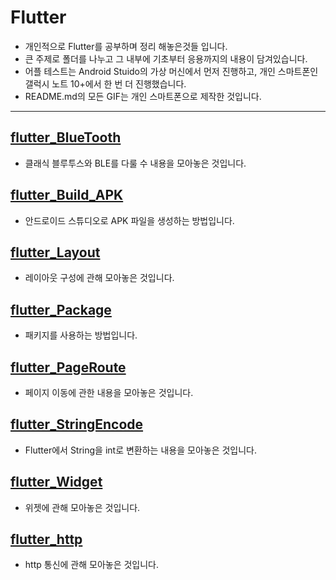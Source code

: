 # Flutter

- 개인적으로 Flutter를 공부하며 정리 해놓은것들 입니다.
- 큰 주제로 폴더를 나누고 그 내부에 기초부터 응용까지의 내용이 담겨있습니다.
- 어플 테스트는 Android Stuido의 가상 머신에서 먼저 진행하고, 개인 스마트폰인 갤럭시 노트 10+에서 한 번 더 진행했습니다.
- README.md의 모든 GIF는 개인 스마트폰으로 제작한 것입니다.

-------------------------

## [flutter_BlueTooth](https://github.com/OOGEE/Flutter/tree/master/flutter_BlueTooth)

- 클래식 블루투스와 BLE를 다룰 수 내용을 모아놓은 것입니다.

## [flutter_Build_APK](https://github.com/OOGEE/Flutter/tree/master/flutter_Build_APK)

- 안드로이드 스튜디오로 APK 파일을 생성하는 방법입니다.

## [flutter_Layout](https://github.com/OOGEE/Flutter/tree/master/flutter_Layout)

- 레이아웃 구성에 관해 모아놓은 것입니다.

## [flutter_Package](https://github.com/OOGEE/Flutter/tree/master/flutter_Package)

- 패키지를 사용하는 방법입니다.

## [flutter_PageRoute](https://github.com/OOGEE/Flutter/tree/master/flutter_PageRoute)

- 페이지 이동에 관한 내용을 모아놓은 것입니다.

## [flutter_StringEncode](https://github.com/OOGEE/Flutter/tree/master/flutter_StringEncode)

- Flutter에서 String을 int로 변환하는 내용을 모아놓은 것입니다.

## [flutter_Widget](https://github.com/OOGEE/Flutter/tree/master/flutter_Widget)

- 위젯에 관해 모아놓은 것입니다.

## [flutter_http](https://github.com/OOGEE/Flutter/tree/master/flutter_http)

- http 통신에 관해 모아놓은 것입니다.